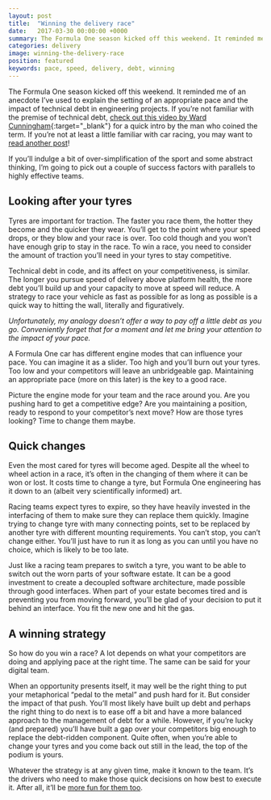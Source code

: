 ```yaml
---
layout: post
title:  "Winning the delivery race"
date:   2017-03-30 00:00:00 +0000
summary: The Formula One season kicked off this weekend. It reminded me of an anecdote I’ve used to explain the setting of an appropriate pace and the impact of technical debt in engineering projects.
categories: delivery
image: winning-the-delivery-race
position: featured
keywords: pace, speed, delivery, debt, winning
---
```

The Formula One season kicked off this weekend. It reminded me of an anecdote I’ve used to explain the setting of an appropriate pace and the impact of technical debt in engineering projects. If you’re not familiar with the premise of technical debt, [check out this video by Ward Cunningham](https://www.youtube.com/watch?v=pqeJFYwnkjE]){:target="_blank"} for a quick intro by the man who coined the term. If you’re not at least a little familiar with car racing, you may want to [read another post](/)!

If you’ll indulge a bit of over-simplification of the sport and some abstract thinking, I’m going to pick out a couple of success factors with parallels to highly effective teams.

## Looking after your tyres
Tyres are important for traction. The faster you race them, the hotter they become and the quicker they wear. You’ll get to the point where your speed drops, or they blow and your race is over. Too cold though and you won’t have enough grip to stay in the race. To win a race, you need to consider the amount of traction you’ll need in your tyres to stay competitive.

Technical debt in code, and its affect on your competitiveness,  is similar. The longer you pursue speed of delivery above platform health, the more debt you’ll build up and your capacity to move at speed will reduce. A strategy to race your vehicle as fast as possible for as long as possible is a quick way to hitting the wall, literally and figuratively.

*Unfortunately, my analogy doesn’t offer a way to pay off a little debt as you go. Conveniently forget that for a moment and let me bring your attention to the impact of your pace.*

A Formula One car has different engine modes that can influence your pace. You can imagine it as a slider. Too high and you’ll burn out your tyres. Too low and your competitors will leave an unbridgeable gap. Maintaining an appropriate pace (more on this later) is the key to a good race.

Picture the engine mode for your team and the race around you. Are you pushing hard to get a competitive edge? Are you maintaining a position, ready to respond to your competitor’s next move? How are those tyres looking? Time to change them maybe.

## Quick changes
Even the most cared for tyres will become aged. Despite all the wheel to wheel action in a race, it’s often in the changing of them where it can be won or lost. It costs time to change a tyre, but Formula One engineering has it down to an (albeit very scientifically informed) art.

Racing teams expect tyres to expire, so they have heavily invested in the interfacing of them to make sure they can replace them quickly. Imagine trying to change tyre with many connecting points, set to be replaced by another tyre with different mounting requirements. You can’t stop, you can’t change either. You’ll just have to run it as long as you can until you have no choice, which is likely to be too late.

Just like a racing team prepares to switch a tyre, you want to be able to switch out the worn parts of your software estate. It can be a good investment to create a decoupled software architecture, made possible through good interfaces. When part of your estate becomes tired and is preventing you from moving forward, you’ll be glad of your decision to put it behind an interface. You fit the new one and hit the gas.

## A winning strategy
So how do you win a race? A lot depends on what your competitors are doing and applying pace at the right time. The same can be said for your digital team.

When an opportunity presents itself, it may well be the right thing to put your metaphorical “pedal to the metal” and push hard for it. But consider the impact of that push. You’ll most likely have built up debt and perhaps the right thing to do next is to ease off a bit and have a more balanced approach to the management of debt for a while. However, if you’re lucky (and prepared) you’ll have built a gap over your competitors big enough to replace the debt-ridden component. Quite often, when you’re able to change your tyres and you come back out still in the lead, the top of the podium is yours.

Whatever the strategy is at any given time, make it known to the team. It’s the drivers who need to make those quick decisions on how best to execute it. After all, it’ll be [more fun for them too](/motivation/2017/03/15/millennial-maslow-jenga.html).
